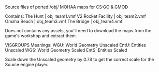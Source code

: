 Source files of ported /obj/ MOHAA maps for CS:GO & GMOD

Contains:
The Hunt | obj_team1.vmf
V2 Rocket Facility | obj_team2.vmf
Omaha Beach | obj_team3.vmf
The Bridge | obj_team4.vmf

Does not contains any assets, you'll need to download the maps from the game's workshop and extract them.


VISGROUPS Meanings:
WGU: World Geometry Unscaled
EntU: Entities Unscaled
WGS: World Geometry Scaled
EntS: Entities Scaled

Scale down the Unscaled geometry by 0.78 to get the correct scale for the Source engine player.
